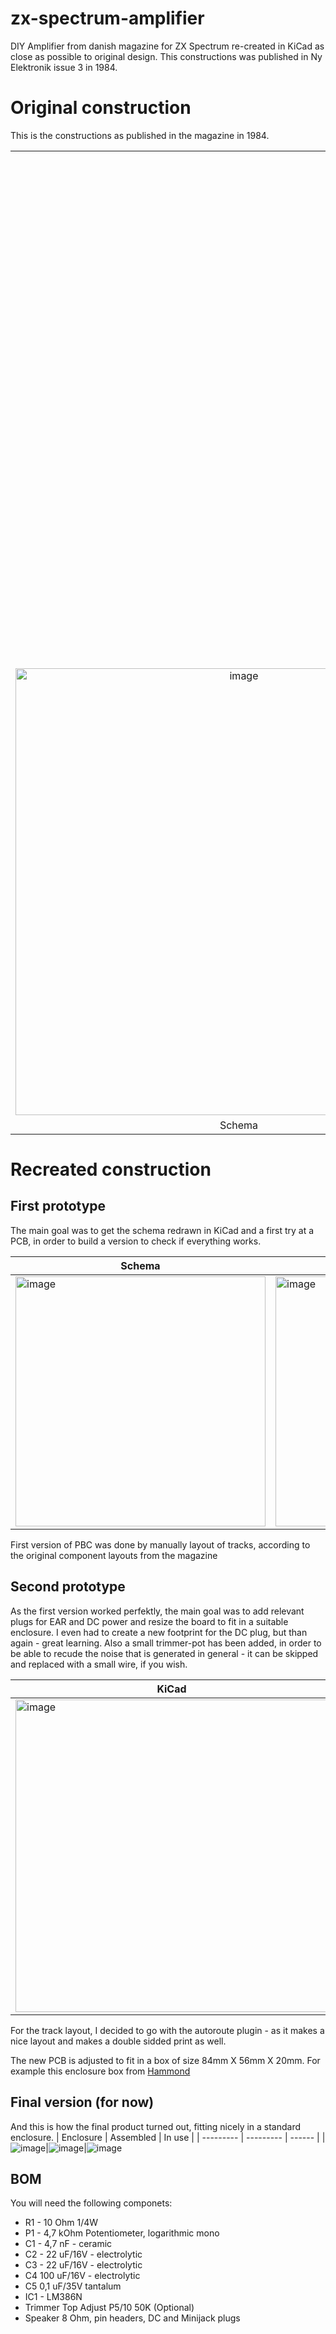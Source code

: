 # zx-spectrum-amplifier
DIY Amplifier from danish magazine for ZX Spectrum re-created in KiCad as close as possible to original design. This constructions was published in Ny Elektronik issue 3 in 1984.

# Original construction
This is the constructions as published in the magazine in 1984.
<table>
  <tr>
    <td colspan="3" align="center"><img width="819" alt="image" src="https://github.com/thomasheckmann/zx-spectrum-amplifier/assets/14136378/c8b028a6-f614-44fc-b808-dd039d655ebb"></td>
  </tr>
  <tr>
    <td align="center"><img width="715" alt="image" src="https://github.com/thomasheckmann/zx-spectrum-amplifier/assets/14136378/54514dc8-bd44-4938-91c9-286ba0c0a9d1"></td>
    <td align="center"><img width="676" alt="image" src="https://github.com/thomasheckmann/zx-spectrum-amplifier/assets/14136378/7e934ceb-f831-4ad2-8e71-cf435404e2d4"></td>
    <td align="center"><img width="614" alt="image" src="https://github.com/thomasheckmann/zx-spectrum-amplifier/assets/14136378/3fd2755e-88b4-4ba1-beec-95b31a442f02"> </td>
  </tr>
  <tr>
    <td align="center">Schema</td>
    <td align="center">PCB</td>
    <td align="center">Components layout</td>
  </tr>
</table>

# Recreated construction

## First prototype
The main goal was to get the schema redrawn in KiCad and a first try at a PCB, in order to build a version to check if everything works.

| Schema | KiCad | PCB |
| ------ | ----- | --- |
|<img width="400" alt="image" src="https://github.com/thomasheckmann/zx-spectrum-amplifier/assets/14136378/2096266e-0673-4e0c-9e8c-9f8f8056f335">|<img width="400" alt="image" src="https://github.com/thomasheckmann/zx-spectrum-amplifier/assets/14136378/77bb2987-278d-44b2-ba3b-c14338011828">|<img width="400" alt="image" src="https://github.com/thomasheckmann/zx-spectrum-amplifier/assets/14136378/eb12bbb7-e2cc-47dd-b930-ac030fbe31ea"></img>


First version of PBC was done by manually layout of tracks, according to the original component layouts from the magazine

## Second prototype
As the first version worked perfektly, the main goal was to add relevant plugs for EAR and DC power and resize the board to fit in a suitable enclosure. I even had to create a new footprint for the DC plug, but than again - great learning. Also a small trimmer-pot has been added, in order to be able to recude the noise that is generated in general - it can be skipped and replaced with a small wire, if you wish.

| KiCad  | PCB |
| ------ | --- |
|<img width="500" alt="image" src="https://github.com/thomasheckmann/zx-spectrum-amplifier/assets/14136378/e7768d3b-d412-4ba7-94bc-38c5fd2ee56a">|<img width="500" alt="image" src="https://github.com/thomasheckmann/zx-spectrum-amplifier/assets/14136378/43a41d81-5852-4a65-a2b8-8720a8a03b08"></img>


For the track layout, I decided to go with the autoroute plugin - as it makes a nice layout and makes a double sidded print as well.

The new PCB is adjusted to fit in a box of size 84mm X 56mm X 20mm. For example this enclosure box from [Hammond](https://www.hammfg.com/part/1591XXMGY)

## Final version (for now)
And this is how the final product turned out, fitting nicely in a standard enclosure.
| Enclosure | Assembled | In use |
| --------- | --------- | ------ |
|![image](https://github.com/thomasheckmann/zx-spectrum-amplifier/assets/14136378/b404ea4e-6fa8-45e9-8f0e-fbd6b61f0e00)|![image](https://github.com/thomasheckmann/zx-spectrum-amplifier/assets/14136378/f79686ca-f3d1-44c9-8ffc-d82451089769)|![image](https://github.com/thomasheckmann/zx-spectrum-amplifier/assets/14136378/be5f1a32-ab3d-495d-b7dd-aa288282ba44)

## BOM
You will need the following componets:
* R1 - 10 Ohm 1/4W
* P1 - 4,7 kOhm Potentiometer, logarithmic mono
* C1 - 4,7 nF - ceramic
* C2 - 22 uF/16V - electrolytic
* C3 - 22 uF/16V - electrolytic
* C4 100 uF/16V - electrolytic
* C5 0,1 uF/35V tantalum
* IC1 - LM386N
* Trimmer Top Adjust P5/10 50K (Optional)
* Speaker 8 Ohm, pin headers, DC and Minijack plugs
